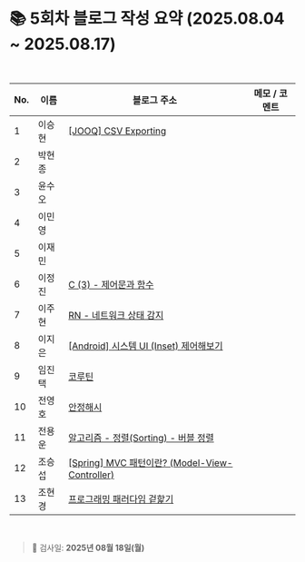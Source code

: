 # 📚 5회차 블로그 작성 요약 (2025.08.04 ~ 2025.08.17)

<br>

| No. | 이름   | 블로그 주소                                           | 메모 / 코멘트 |
|-----|--------|--------------------------------------------------------|----------------|
| 1   | 이승현 |    [[JOOQ] CSV Exporting](https://ssddo-story.tistory.com/68)                                                    |                |
| 2   | 박현종 |                                                        |                |
| 3   | 윤수오 |                                                        |                |
| 4   | 이민영 |                                                        |                |
| 5   | 이재민 |                                                        |                |
| 6   | 이정진 |      [C (3) - 제어문과 함수](https://freshdev.tistory.com/59)                                                  |                |
| 7   | 이주현 |     [RN - 네트워크 상태 감지](https://jujus.gitbook.io/jutrongs-docs/my-storage/react-native/rn)                                               |                |
| 8   | 이지은 |     [[Android] 시스템 UI (Inset) 제어해보기](https://ji-eeeun.tistory.com/127)   |                |
| 9   | 임진택 |     [코루틴](https://taekt.tistory.com/43)                                                   |                |
| 10  | 전영호 |      [안정해시](https://aplbly.tistory.com/31)                                                  |                |
| 11  | 전용운 |      [알고리즘 - 정렬(Sorting) - 버블 정렬](https://jun-yu.tistory.com/14)                                                  |                |
| 12  | 조승섭 |    [[Spring] MVC 패턴이란? (Model-View-Controller)](https://seopseophaeee.tistory.com/11)        |                |
| 13  | 조현경 | [프로그래밍 패러다임 겉핥기](https://velog.io/@edocnuyh/프로그래밍-패러다임-겉핥기)                                                       |                |

<br>

> 📌 검사일: **2025년 08월 18일(월)**
